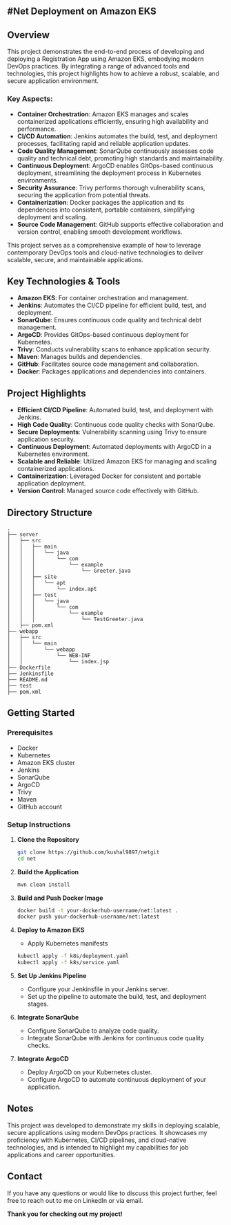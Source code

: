 #Net Deployment on Amazon EKS
---
## Overview

This project demonstrates the end-to-end process of developing and deploying a Registration App using Amazon EKS, embodying modern DevOps practices. By integrating a range of advanced tools and technologies, this project highlights how to achieve a robust, scalable, and secure application environment.

### **Key Aspects:**
- **Container Orchestration**: Amazon EKS manages and scales containerized applications efficiently, ensuring high availability and performance.
- **CI/CD Automation**: Jenkins automates the build, test, and deployment processes, facilitating rapid and reliable application updates.
- **Code Quality Management**: SonarQube continuously assesses code quality and technical debt, promoting high standards and maintainability.
- **Continuous Deployment**: ArgoCD enables GitOps-based continuous deployment, streamlining the deployment process in Kubernetes environments.
- **Security Assurance**: Trivy performs thorough vulnerability scans, securing the application from potential threats.
- **Containerization**: Docker packages the application and its dependencies into consistent, portable containers, simplifying deployment and scaling.
- **Source Code Management**: GitHub supports effective collaboration and version control, enabling smooth development workflows.

This project serves as a comprehensive example of how to leverage contemporary DevOps tools and cloud-native technologies to deliver scalable, secure, and maintainable applications.

## Key Technologies & Tools

- **Amazon EKS**: For container orchestration and management.
- **Jenkins**: Automates the CI/CD pipeline for efficient build, test, and deployment.
- **SonarQube**: Ensures continuous code quality and technical debt management.
- **ArgoCD**: Provides GitOps-based continuous deployment for Kubernetes.
- **Trivy**: Conducts vulnerability scans to enhance application security.
- **Maven**: Manages builds and dependencies.
- **GitHub**: Facilitates source code management and collaboration.
- **Docker**: Packages applications and dependencies into containers.

## Project Highlights

- **Efficient CI/CD Pipeline**: Automated build, test, and deployment with Jenkins.
- **High Code Quality**: Continuous code quality checks with SonarQube.
- **Secure Deployments**: Vulnerability scanning using Trivy to ensure application security.
- **Continuous Deployment**: Automated deployments with ArgoCD in a Kubernetes environment.
- **Scalable and Reliable**: Utilized Amazon EKS for managing and scaling containerized applications.
- **Containerization**: Leveraged Docker for consistent and portable application deployment.
- **Version Control**: Managed source code effectively with GitHub.

## Directory Structure

```plaintext
.
├── server
│   ├── src
│   │   ├── main
│   │   │   └── java
│   │   │       └── com
│   │   │           └── example
│   │   │               └── Greeter.java
│   │   ├── site
│   │   │   └── apt
│   │   │       └── index.apt
│   │   ├── test
│   │   │   └── java
│   │   │       └── com
│   │   │           └── example
│   │   │               └── TestGreeter.java
│   ├── pom.xml
├── webapp
│   ├── src
│   │   └── main
│   │       └── webapp
│   │           └── WEB-INF
│   │               └── index.jsp
├── Dockerfile
├── Jenkinsfile
├── README.md
├── test
├── pom.xml
```

## Getting Started

### Prerequisites

- Docker
- Kubernetes
- Amazon EKS cluster
- Jenkins
- SonarQube
- ArgoCD
- Trivy
- Maven
- GitHub account

### Setup Instructions

1. **Clone the Repository**
   ```bash
   git clone https://github.com/kushal9897/netgit
   cd net
   ```

2. **Build the Application**
   ```bash
   mvn clean install
   ```

3. **Build and Push Docker Image**
   ```bash
   docker build -t your-dockerhub-username/net:latest .
   docker push your-dockerhub-username/net:latest
   ```

4. **Deploy to Amazon EKS**
   - Apply Kubernetes manifests
   ```bash
   kubectl apply -f k8s/deployment.yaml
   kubectl apply -f k8s/service.yaml
   ```

5. **Set Up Jenkins Pipeline**
   - Configure your Jenkinsfile in your Jenkins server.
   - Set up the pipeline to automate the build, test, and deployment stages.

6. **Integrate SonarQube**
   - Configure SonarQube to analyze code quality.
   - Integrate SonarQube with Jenkins for continuous code quality checks.

7. **Integrate ArgoCD**
   - Deploy ArgoCD on your Kubernetes cluster.
   - Configure ArgoCD to automate continuous deployment of your application.

## Notes
This project was developed to demonstrate my skills in deploying scalable, secure applications using modern DevOps practices. It showcases my proficiency with Kubernetes, CI/CD pipelines, and cloud-native technologies, and is intended to highlight my capabilities for job applications and career opportunities.

## Contact
If you have any questions or would like to discuss this project further, feel free to reach out to me on LinkedIn or via email.

**Thank you for checking out my project!**
